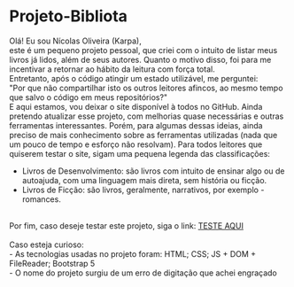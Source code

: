 # Projeto-Bibliota

Olá! Eu sou Nícolas Oliveira (Karpa), <br>
este é um pequeno projeto pessoal, que criei com o intuito de listar meus livros já lidos, além de seus autores. Quanto o motivo disso, foi para me incentivar a retornar ao hábito da leitura com força total. <br>
Entretanto, após o código atingir um estado utilizável, me perguntei: <br>
"Por que não compartilhar isto os outros leitores afincos, ao mesmo tempo que salvo o código em meus repositórios?" <br>
E aqui estamos, vou deixar o site disponível à todos no GitHub.
Ainda pretendo atualizar esse projeto, com melhorias quase necessárias e outras ferramentas interessantes. Porém, para algumas dessas ideias, ainda preciso de mais conhecimento sobre as ferramentas utilizadas (nada que um pouco de tempo e esforço não resolvam).
Para todos leitores que quiserem testar o site, sigam uma pequena legenda das classificações:
 - Livros de Desenvolvimento: são livros com intuito de ensinar algo ou de autoajuda, com uma linguagem mais direta, sem história ou ficção.
 - Livros de Ficção: são livros, geralmente, narrativos, por exemplo - romances.
<br>
Por fim, caso deseje testar este projeto, siga o link:
<a href="https://kingkarpa.github.io/Projeto-Bibliota/">TESTE AQUI</a>
<br> <br>
Caso esteja curioso: <br>
 - As tecnologias usadas no projeto foram: HTML; CSS; JS + DOM + FileReader; Bootstrap 5 <br>
 - O nome do projeto surgiu de um erro de digitação que achei engraçado
